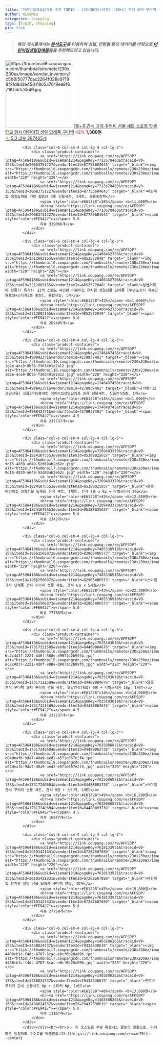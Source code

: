 ```yaml
---
title: "어린이집생일답례품 추천 TOP10 - [20~30대][남성] [10+1] 간식 과자 꾸러미 선물 세트 소포장 학생 학교 행사 어린이집 생일 답례품 구디백"
author: WiseMan
categories: shopping
tags: [Top10, shopping]
pin: true
---
```


> ##### 해당 게시물에서는 [**분석도구**](https://itemscout.io/)를 이용하여 **성별**, **연령별** 등의 데이터를 바탕으로 [**어린이집생일답례품**](https://link.coupang.com/a/baae76)들을 추천해드리고 있습니다.
<div class="container"><div class="row">
            <div class="col-6 col-sm-4 col-lg-4 col-lg-3">
                <div class="product-container">
                    <a href="https://link.coupang.com/re/AFFSDP?lptag=AF5964186&subid=wiseman1214&pageKey=7510514626&traceid=V0-153&itemId=19678254453&vendorItemId=86783691279" target="_blank"><img src="https://thumbnail8.coupangcdn.com/thumbnails/remote/230x230ex/image/vendor_inventory/c5b8/50777cac2264f028e97198f2fd8d3e45011805a7619ee8f671815bfc3549.jpg" alt="https://thumbnail8.coupangcdn.com/thumbnails/remote/230x230ex/image/vendor_inventory/c5b8/50777cac2264f028e97198f2fd8d3e45011805a7619ee8f671815bfc3549.jpg" width="220" height="220"></a>
                    <a href="https://link.coupang.com/re/AFFSDP?lptag=AF5964186&subid=wiseman1214&pageKey=7510514626&traceid=V0-153&itemId=19678254453&vendorItemId=86783691279" target="_blank">[10+1] 간식 과자 꾸러미 선물 세트 소포장 학생 학교 행사 어린이집 생일 답례품 구디백</a>
                    <span style="color:#E61328">42%</span> <b>1,300원</b>
                    <br><a href="https://link.coupang.com/re/AFFSDP?lptag=AF5964186&subid=wiseman1214&pageKey=7510514626&traceid=V0-153&itemId=19678254453&vendorItemId=86783691279" target="_blank"><span style="color:#FE9427">★</span> 5.0
                    리뷰 287405개</a>
                </div>
            </div>
            
            <div class="col-6 col-sm-4 col-lg-4 col-lg-3">
                <div class="product-container">
                    <a href="https://link.coupang.com/re/AFFSDP?lptag=AF5964186&subid=wiseman1214&pageKey=7713670403&traceid=V0-153&itemId=20683751227&vendorItemId=87755684645" target="_blank"><img src="https://thumbnail6.coupangcdn.com/thumbnails/remote/230x230ex/image/vendor_inventory/610f/5f25aaaa6a5256fda37d7b9cb97ea8bd6091dcafa0eca457ab27e6888d76.png" alt="https://thumbnail6.coupangcdn.com/thumbnails/remote/230x230ex/image/vendor_inventory/610f/5f25aaaa6a5256fda37d7b9cb97ea8bd6091dcafa0eca457ab27e6888d76.png" width="220" height="220"></a>
                    <a href="https://link.coupang.com/re/AFFSDP?lptag=AF5964186&subid=wiseman1214&pageKey=7713670403&traceid=V0-153&itemId=20683751227&vendorItemId=87755684645" target="_blank">어린이집 생일답례품 기린 팝튜브 4종 선물세트, 1세트, 공룡포장팩</a>
                    <span style="color:#E61328">38%</span> <b>11,680원</b>
                    <br><a href="https://link.coupang.com/re/AFFSDP?lptag=AF5964186&subid=wiseman1214&pageKey=7713670403&traceid=V0-153&itemId=20683751227&vendorItemId=87755684645" target="_blank"><span style="color:#FE9427">★</span> 5.0
                    리뷰 329066개</a>
                </div>
            </div>
            
            <div class="col-6 col-sm-4 col-lg-4 col-lg-3">
                <div class="product-container">
                    <a href="https://link.coupang.com/re/AFFSDP?lptag=AF5964186&subid=wiseman1214&pageKey=1460462756&traceid=V0-153&itemId=2512802165&vendorItemId=4852572048" target="_blank"><img src="https://thumbnail6.coupangcdn.com/thumbnails/remote/230x230ex/image/vendor_inventory/3932/715be79cc18f38acdeb0e4db7562195c9049068559ddc24fa9ec064c44d9.jpg" alt="https://thumbnail6.coupangcdn.com/thumbnails/remote/230x230ex/image/vendor_inventory/3932/715be79cc18f38acdeb0e4db7562195c9049068559ddc24fa9ec064c44d9.jpg" width="220" height="220"></a>
                    <a href="https://link.coupang.com/re/AFFSDP?lptag=AF5964186&subid=wiseman1214&pageKey=1460462756&traceid=V0-153&itemId=2512802165&vendorItemId=4852572048" target="_blank">날쌘거북이 정품!! 특가!! 12색 스탬프 싸인펜 어린이집 유치원 생일선물 답례품 [투명포장지 리본끈완포장+스티커2종 증정], 혼합색상, 1개</a>
                    <span style="color:#E61328">42%</span> <b>1,800원</b>
                    <br><a href="https://link.coupang.com/re/AFFSDP?lptag=AF5964186&subid=wiseman1214&pageKey=1460462756&traceid=V0-153&itemId=2512802165&vendorItemId=4852572048" target="_blank"><span style="color:#FE9427">★</span> 5.0
                    리뷰 287405개</a>
                </div>
            </div>
            
            <div class="col-6 col-sm-4 col-lg-4 col-lg-3">
                <div class="product-container">
                    <a href="https://link.coupang.com/re/AFFSDP?lptag=AF5964186&subid=wiseman1214&pageKey=174648745&traceid=V0-153&itemId=498842371&vendorItemId=4270937401" target="_blank"><img src="https://thumbnail10.coupangcdn.com/thumbnails/remote/230x230ex/image/vendor_inventory/images/2019/01/07/12/9/d6d56178-1e2e-4ce9-8b56-f303401e2a12.jpg" alt="https://thumbnail10.coupangcdn.com/thumbnails/remote/230x230ex/image/vendor_inventory/images/2019/01/07/12/9/d6d56178-1e2e-4ce9-8b56-f303401e2a12.jpg" width="220" height="220"></a>
                    <a href="https://link.coupang.com/re/AFFSDP?lptag=AF5964186&subid=wiseman1214&pageKey=174648745&traceid=V0-153&itemId=498842371&vendorItemId=4270937401" target="_blank">[어린이집 생일선물] 심플간식5종세트 어린이집생일답례품 과자 선물세트, 심플간식5종, 1개</a>
                    <span style="color:#E61328">14%</span> <b>1,000원</b>
                    <br><a href="https://link.coupang.com/re/AFFSDP?lptag=AF5964186&subid=wiseman1214&pageKey=174648745&traceid=V0-153&itemId=498842371&vendorItemId=4270937401" target="_blank"><span style="color:#FE9427">★</span> 4.5
                    리뷰 237737개</a>
                </div>
            </div>
            
            <div class="col-6 col-sm-4 col-lg-4 col-lg-3">
                <div class="product-container">
                    <a href="https://link.coupang.com/re/AFFSDP?lptag=AF5964186&subid=wiseman1214&pageKey=7209483370&traceid=V0-153&itemId=18241075553&vendorItemId=85388025037" target="_blank"><img src="https://thumbnail7.coupangcdn.com/thumbnails/remote/230x230ex/image/retail/images/2023/03/20/10/4/04b20537-9d15-4839-a649-52d60ab2e62c.jpg" alt="https://thumbnail7.coupangcdn.com/thumbnails/remote/230x230ex/image/retail/images/2023/03/20/10/4/04b20537-9d15-4839-a649-52d60ab2e62c.jpg" width="220" height="220"></a>
                    <a href="https://link.coupang.com/re/AFFSDP?lptag=AF5964186&subid=wiseman1214&pageKey=7209483370&traceid=V0-153&itemId=18241075553&vendorItemId=85388025037" target="_blank">한봄 어린이집 생일선물 답례품 간식 세트, 1세트, 간식 7종 x 6p + 라벨스티커 20p</a>
                    <span style="color:#E61328">45%</span> <b>12,650원</b>
                    <br><a href="https://link.coupang.com/re/AFFSDP?lptag=AF5964186&subid=wiseman1214&pageKey=7209483370&traceid=V0-153&itemId=18241075553&vendorItemId=85388025037" target="_blank"><span style="color:#FE9427">★</span> 5.0
                    리뷰 2342개</a>
                </div>
            </div>
            
            <div class="col-6 col-sm-4 col-lg-4 col-lg-3">
                <div class="product-container">
                    <a href="https://link.coupang.com/re/AFFSDP?lptag=AF5964186&subid=wiseman1214&pageKey=7485336918&traceid=V0-153&itemId=19562566872&vendorItemId=82965406573" target="_blank"><img src="https://thumbnail6.coupangcdn.com/thumbnails/remote/230x230ex/image/vendor_inventory/b18e/0e71f9fdebd074e085a35c19402a17b8b51ea41aa7734d55427e3c0e423c.jpg" alt="https://thumbnail6.coupangcdn.com/thumbnails/remote/230x230ex/image/vendor_inventory/b18e/0e71f9fdebd074e085a35c19402a17b8b51ea41aa7734d55427e3c0e423c.jpg" width="220" height="220"></a>
                    <a href="https://link.coupang.com/re/AFFSDP?lptag=AF5964186&subid=wiseman1214&pageKey=7485336918&traceid=V0-153&itemId=19562566872&vendorItemId=82965406573" target="_blank">스마일 과자 답례품 간식 꾸러미 선물 세트, 간식 6종 x 5세트</a>
                    <span style="color:#E61328">43%</span> <b>22,390원</b>
                    <br><a href="https://link.coupang.com/re/AFFSDP?lptag=AF5964186&subid=wiseman1214&pageKey=7485336918&traceid=V0-153&itemId=19562566872&vendorItemId=82965406573" target="_blank"><span style="color:#FE9427">★</span> 5.0
                    리뷰 27758개</a>
                </div>
            </div>
            
            <div class="col-6 col-sm-4 col-lg-4 col-lg-3">
                <div class="product-container">
                    <a href="https://link.coupang.com/re/AFFSDP?lptag=AF5964186&subid=wiseman1214&pageKey=7025103019&traceid=V0-153&itemId=17317321509&vendorItemId=84488084676" target="_blank"><img src="https://thumbnail6.coupangcdn.com/thumbnails/remote/230x230ex/image/retail/images/2955243408695726-6c2c4d37-2221-4d0f-888e-d9073d2b99fb.jpg" alt="https://thumbnail6.coupangcdn.com/thumbnails/remote/230x230ex/image/retail/images/2955243408695726-6c2c4d37-2221-4d0f-888e-d9073d2b99fb.jpg" width="220" height="220"></a>
                    <a href="https://link.coupang.com/re/AFFSDP?lptag=AF5964186&subid=wiseman1214&pageKey=7025103019&traceid=V0-153&itemId=17317321509&vendorItemId=84488084676" target="_blank">달콤 간식 구디백 과자 꾸러미 선물 세트, 달달간식(8입) 6봉 + 라벨스티커 16p, 1세트</a>
                    <span style="color:#E61328">14%</span> <b>14,040원</b>
                    <br><a href="https://link.coupang.com/re/AFFSDP?lptag=AF5964186&subid=wiseman1214&pageKey=7025103019&traceid=V0-153&itemId=17317321509&vendorItemId=84488084676" target="_blank"><span style="color:#FE9427">★</span> 4.5
                    리뷰 237737개</a>
                </div>
            </div>
            
            <div class="col-6 col-sm-4 col-lg-4 col-lg-3">
                <div class="product-container">
                    <a href="https://link.coupang.com/re/AFFSDP?lptag=AF5964186&subid=wiseman1214&pageKey=7025086871&traceid=V0-153&itemId=17317240604&vendorItemId=84488003738" target="_blank"><img src="https://thumbnail9.coupangcdn.com/thumbnails/remote/230x230ex/image/retail/images/4663548262867646-c04deafb-9da7-48a9-aed2-e571e667e2f4.jpg" alt="https://thumbnail9.coupangcdn.com/thumbnails/remote/230x230ex/image/retail/images/4663548262867646-c04deafb-9da7-48a9-aed2-e571e667e2f4.jpg" width="220" height="220"></a>
                    <a href="https://link.coupang.com/re/AFFSDP?lptag=AF5964186&subid=wiseman1214&pageKey=7025086871&traceid=V0-153&itemId=17317240604&vendorItemId=84488003738" target="_blank">스마일 간식 꾸러미 선물 세트, 간식 9종 + 스티커, 1세트</a>
                    <span style="color:#E61328">49%</span> <b>16,290원</b>
                    <br><a href="https://link.coupang.com/re/AFFSDP?lptag=AF5964186&subid=wiseman1214&pageKey=7025086871&traceid=V0-153&itemId=17317240604&vendorItemId=84488003738" target="_blank"><span style="color:#FE9427">★</span> 4.5
                    리뷰 16847개</a>
                </div>
            </div>
            
            <div class="col-6 col-sm-4 col-lg-4 col-lg-3">
                <div class="product-container">
                    <a href="https://link.coupang.com/re/AFFSDP?lptag=AF5964186&subid=wiseman1214&pageKey=7618133931&traceid=V0-153&itemId=20191421831&vendorItemId=87282607889" target="_blank"><img src="https://thumbnail9.coupangcdn.com/thumbnails/remote/230x230ex/image/vendor_inventory/5a22/9667bcd80e57c81feb3e320a1d277006763c4e6bb621fa60256e09925df3.jpg" alt="https://thumbnail9.coupangcdn.com/thumbnails/remote/230x230ex/image/vendor_inventory/5a22/9667bcd80e57c81feb3e320a1d277006763c4e6bb621fa60256e09925df3.jpg" width="220" height="220"></a>
                    <a href="https://link.coupang.com/re/AFFSDP?lptag=AF5964186&subid=wiseman1214&pageKey=7618133931&traceid=V0-153&itemId=20191421831&vendorItemId=87282607889" target="_blank">어린이집 유치원 생일 선물 답례품 구디백 양말, 10개</a>
                    <span style="color:#E61328">45%</span> <b>19,800원</b>
                    <br><a href="https://link.coupang.com/re/AFFSDP?lptag=AF5964186&subid=wiseman1214&pageKey=7618133931&traceid=V0-153&itemId=20191421831&vendorItemId=87282607889" target="_blank"><span style="color:#FE9427">★</span> 5.0
                    리뷰 27758개</a>
                </div>
            </div>
            
            <div class="col-6 col-sm-4 col-lg-4 col-lg-3">
                <div class="product-container">
                    <a href="https://link.coupang.com/re/AFFSDP?lptag=AF5964186&subid=wiseman1214&pageKey=1403886265&traceid=V0-153&itemId=2438824737&vendorItemId=70432630619" target="_blank"><img src="https://thumbnail7.coupangcdn.com/thumbnails/remote/230x230ex/image/retail/images/1159146896420008-4480cb1c-f4dc-4707-8cac-e0cf6b28a096.jpg" alt="https://thumbnail7.coupangcdn.com/thumbnails/remote/230x230ex/image/retail/images/1159146896420008-4480cb1c-f4dc-4707-8cac-e0cf6b28a096.jpg" width="220" height="220"></a>
                    <a href="https://link.coupang.com/re/AFFSDP?lptag=AF5964186&subid=wiseman1214&pageKey=1403886265&traceid=V0-153&itemId=2438824737&vendorItemId=70432630619" target="_blank">민트바 무지개 간식 선물세트 6p + 스티커 6p, 1세트</a>
                    <span style="color:#E61328">48%</span> <b>13,600원</b>
                    <br><a href="https://link.coupang.com/re/AFFSDP?lptag=AF5964186&subid=wiseman1214&pageKey=1403886265&traceid=V0-153&itemId=2438824737&vendorItemId=70432630619" target="_blank"><span style="color:#FE9427">★</span> 5.0
                    리뷰 13167개</a>
                </div>
            </div>
            </div></div><br><br>[👉 이 포스팅은 쿠팡 파트너스 활동의 일환으로, 이에 따른 일정액의 수수료를 제공받습니다.](https://link.coupang.com/a/baae76){: .center}